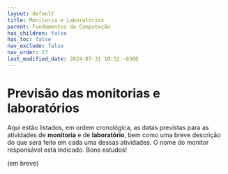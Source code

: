 ```yaml
---
layout: default
title: Monitoria e Laboratórios
parent: Fundamentos da Computação
has_children: false
has_toc: false
nav_exclude: false
nav_order: 27
last_modified_date: 2024-07-31 10:52 -0300
---
```


# Previsão das monitorias e laboratórios

Aqui estão listados, em ordem cronológica, as datas previstas para as atividades
de **monitoria** e de **laboratório**, bem como uma breve descrição do que será
feito em cada uma dessas atividades. O nome do monitor responsável está
indicado. Bons estudos!

(em breve)

<!--
{% assign monitorias = site.monitorias
     | where: "disciplina", "fundcomp"
     | where: "semestre", "20241" %}
{% for monitoria in monitorias %}
{{ monitoria }}
{% endfor %}
-->

